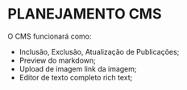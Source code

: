 # PLANEJAMENTO CMS

O CMS funcionará como:

- Inclusão, Exclusão, Atualização de Publicações;
- Preview do markdown;
- Upload de imagem link da imagem;
- Editor de texto completo rich text;
